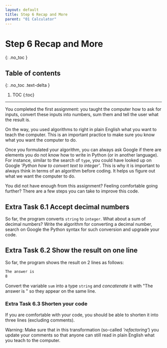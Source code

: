 ```yaml
---
layout: default
title: Step 6 Recap and More
parent: "01 Calculator"
---
```


# Step 6 Recap and More
{: .no_toc }

## Table of contents
{: .no_toc .text-delta }

1. TOC
{:toc}

---

You completed the first assignment: you taught the computer how to ask for inputs, convert these inputs into numbers, sum them and tell the user what the result is.

On the way, you used algorithms to right in plain English what you want to teach the computer. This is an important practice to make sure you know what you want the computer to do.

Once you formulated your algorithm, you can always ask Google if there are elements you do not know how to write in Python (or in another language). For instance, similar to the search of `type`, you could have looked up on Google _'Python how to convert text to integer'_. This is why it is important to always think in terms of an algorithm before coding. It helps us figure out what we want the computer to do.

You did not have enough from this assignment? Feeling comfortable going further? There are a few steps you can take to improve this code.

## Extra Task 6.1 Accept decimal numbers

So far, the program converts `string` to `integer`. What about a sum of decimal numbers? Write the algorithm for converting a decimal number, search on Google the Python syntax for such conversion and upgrade your code.

## Extra Task 6.2 Show the result on one line

So far, the program shows the result on 2 lines as follows:

```sh
The answer is 
8
```

Convert the variable `sum` into a type `string` and _concatenate_ it with "The answer is " so they appear on the same line.

### Extra Task 6.3 Shorten your code

If you are comfortable with your code, you should be able to shorten it into three lines (excluding comments).

Warning: Make sure that in this transformation (so-called _'refactoring'_) you update your comments so that anyone can still read in plain English what you teach to the computer.
